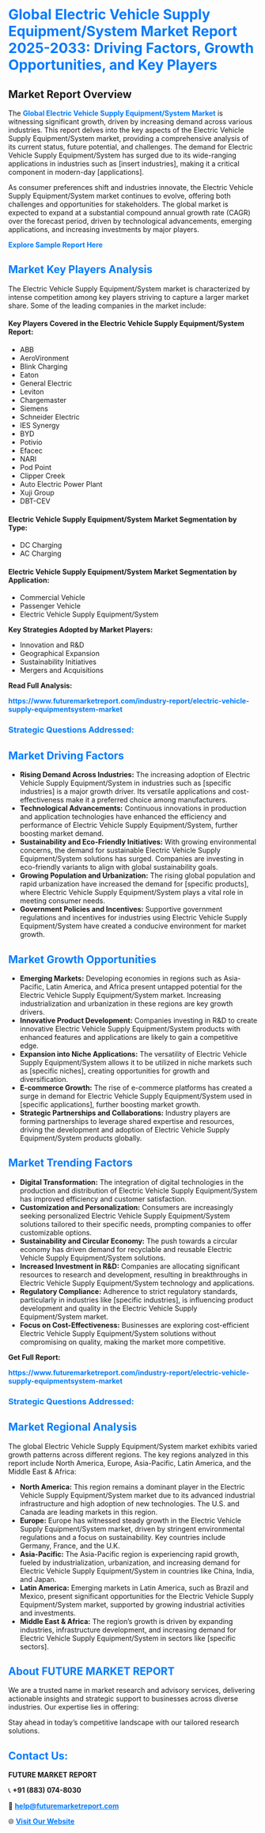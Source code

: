 <h1 style="color: #007BFF;">Global Electric Vehicle Supply Equipment/System Market Report 2025-2033: Driving Factors, Growth Opportunities, and Key Players</h1>

<section id="overview">
<h2>Market Report Overview</h2>
<p>The <a href="https://www.futuremarketreport.com/industry-report/electric-vehicle-supply-equipmentsystem-market" style="color: #007BFF; text-decoration: none;"><strong>Global Electric Vehicle Supply Equipment/System Market</strong></a> is witnessing significant growth, driven by increasing demand across various industries. This report delves into the key aspects of the Electric Vehicle Supply Equipment/System market, providing a comprehensive analysis of its current status, future potential, and challenges. The demand for Electric Vehicle Supply Equipment/System has surged due to its wide-ranging applications in industries such as [insert industries], making it a critical component in modern-day [applications].</p>
<p>As consumer preferences shift and industries innovate, the Electric Vehicle Supply Equipment/System market continues to evolve, offering both challenges and opportunities for stakeholders. The global market is expected to expand at a substantial compound annual growth rate (CAGR) over the forecast period, driven by technological advancements, emerging applications, and increasing investments by major players.</p>
</section>

<section id="overview">
<p><a href="https://www.futuremarketreport.com/request-sample/reportId=126145" style="color: #007BFF; text-decoration: none;"><strong>Explore Sample Report Here</strong></a></p>
</section>

<section id="key-players">
<h2 style="color: #007BFF;">Market Key Players Analysis</h2>
<p>The Electric Vehicle Supply Equipment/System market is characterized by intense competition among key players striving to capture a larger market share. Some of the leading companies in the market include:</p>
<h4>Key Players Covered in the Electric Vehicle Supply Equipment/System Report:</h4>
<ul><li>ABB</li><li>AeroVironment</li><li>Blink Charging</li><li>Eaton</li><li>General Electric</li><li>Leviton</li><li>Chargemaster</li><li>Siemens</li><li>Schneider Electric</li><li>IES Synergy</li><li>BYD</li><li>Potivio</li><li>Efacec</li><li>NARI</li><li>Pod Point</li><li>Clipper Creek</li><li>Auto Electric Power Plant</li><li>Xuji Group</li><li>DBT-CEV</li></ul>
<h4>Electric Vehicle Supply Equipment/System Market Segmentation by Type:</h4>
<ul><li>DC Charging</li><li>AC Charging</li></ul>

<h4>Electric Vehicle Supply Equipment/System Market Segmentation by Application:</h4>
<ul><li>Commercial Vehicle</li><li>Passenger Vehicle</li><li>Electric Vehicle Supply Equipment/System</li></ul>
<p><strong>Key Strategies Adopted by Market Players:</strong></p>
<ul>
<li>Innovation and R&D</li>
<li>Geographical Expansion</li>
<li>Sustainability Initiatives</li>
<li>Mergers and Acquisitions</li>
</ul>
</section>

<section>
<p><strong>Read Full Analysis: </strong></p><a href="https://www.futuremarketreport.com/industry-report/electric-vehicle-supply-equipmentsystem-market" style="color: #007BFF; text-decoration: none;"><strong>https://www.futuremarketreport.com/industry-report/electric-vehicle-supply-equipmentsystem-market</strong></a>
<h3 style="color: #007BFF;">Strategic Questions Addressed:</h3>
</section>

<section id="driving-factors">
<h2 style="color: #007BFF;">Market Driving Factors</h2>
<ul>
<li><strong>Rising Demand Across Industries:</strong> The increasing adoption of Electric Vehicle Supply Equipment/System in industries such as [specific industries] is a major growth driver. Its versatile applications and cost-effectiveness make it a preferred choice among manufacturers.</li>
<li><strong>Technological Advancements:</strong> Continuous innovations in production and application technologies have enhanced the efficiency and performance of Electric Vehicle Supply Equipment/System, further boosting market demand.</li>
<li><strong>Sustainability and Eco-Friendly Initiatives:</strong> With growing environmental concerns, the demand for sustainable Electric Vehicle Supply Equipment/System solutions has surged. Companies are investing in eco-friendly variants to align with global sustainability goals.</li>
<li><strong>Growing Population and Urbanization:</strong> The rising global population and rapid urbanization have increased the demand for [specific products], where Electric Vehicle Supply Equipment/System plays a vital role in meeting consumer needs.</li>
<li><strong>Government Policies and Incentives:</strong> Supportive government regulations and incentives for industries using Electric Vehicle Supply Equipment/System have created a conducive environment for market growth.</li>
</ul>
</section>

<section id="growth-opportunities">
<h2 style="color: #007BFF;">Market Growth Opportunities</h2>
<ul>
<li><strong>Emerging Markets:</strong> Developing economies in regions such as Asia-Pacific, Latin America, and Africa present untapped potential for the Electric Vehicle Supply Equipment/System market. Increasing industrialization and urbanization in these regions are key growth drivers.</li>
<li><strong>Innovative Product Development:</strong> Companies investing in R&D to create innovative Electric Vehicle Supply Equipment/System products with enhanced features and applications are likely to gain a competitive edge.</li>
<li><strong>Expansion into Niche Applications:</strong> The versatility of Electric Vehicle Supply Equipment/System allows it to be utilized in niche markets such as [specific niches], creating opportunities for growth and diversification.</li>
<li><strong>E-commerce Growth:</strong> The rise of e-commerce platforms has created a surge in demand for Electric Vehicle Supply Equipment/System used in [specific applications], further boosting market growth.</li>
<li><strong>Strategic Partnerships and Collaborations:</strong> Industry players are forming partnerships to leverage shared expertise and resources, driving the development and adoption of Electric Vehicle Supply Equipment/System products globally.</li>
</ul>
</section>

<section id="trending-factors">
<h2 style="color: #007BFF;">Market Trending Factors</h2>
<ul>
<li><strong>Digital Transformation:</strong> The integration of digital technologies in the production and distribution of Electric Vehicle Supply Equipment/System has improved efficiency and customer satisfaction.</li>
<li><strong>Customization and Personalization:</strong> Consumers are increasingly seeking personalized Electric Vehicle Supply Equipment/System solutions tailored to their specific needs, prompting companies to offer customizable options.</li>
<li><strong>Sustainability and Circular Economy:</strong> The push towards a circular economy has driven demand for recyclable and reusable Electric Vehicle Supply Equipment/System solutions.</li>
<li><strong>Increased Investment in R&D:</strong> Companies are allocating significant resources to research and development, resulting in breakthroughs in Electric Vehicle Supply Equipment/System technology and applications.</li>
<li><strong>Regulatory Compliance:</strong> Adherence to strict regulatory standards, particularly in industries like [specific industries], is influencing product development and quality in the Electric Vehicle Supply Equipment/System market.</li>
<li><strong>Focus on Cost-Effectiveness:</strong> Businesses are exploring cost-efficient Electric Vehicle Supply Equipment/System solutions without compromising on quality, making the market more competitive.</li>
</ul>
</section>

<section>
<p><strong>Get Full Report: </strong></p><a href="https://www.futuremarketreport.com/industry-report/electric-vehicle-supply-equipmentsystem-market" style="color: #007BFF; text-decoration: none;"><strong>https://www.futuremarketreport.com/industry-report/electric-vehicle-supply-equipmentsystem-market</strong></a>
<h3 style="color: #007BFF;">Strategic Questions Addressed:</h3>
</section>


<section id="regional-analysis">
<h2 style="color: #007BFF;">Market Regional Analysis</h2>
<p>The global Electric Vehicle Supply Equipment/System market exhibits varied growth patterns across different regions. The key regions analyzed in this report include North America, Europe, Asia-Pacific, Latin America, and the Middle East & Africa:</p>
<ul>
<li><strong>North America:</strong> This region remains a dominant player in the Electric Vehicle Supply Equipment/System market due to its advanced industrial infrastructure and high adoption of new technologies. The U.S. and Canada are leading markets in this region.</li>
<li><strong>Europe:</strong> Europe has witnessed steady growth in the Electric Vehicle Supply Equipment/System market, driven by stringent environmental regulations and a focus on sustainability. Key countries include Germany, France, and the U.K.</li>
<li><strong>Asia-Pacific:</strong> The Asia-Pacific region is experiencing rapid growth, fueled by industrialization, urbanization, and increasing demand for Electric Vehicle Supply Equipment/System in countries like China, India, and Japan.</li>
<li><strong>Latin America:</strong> Emerging markets in Latin America, such as Brazil and Mexico, present significant opportunities for the Electric Vehicle Supply Equipment/System market, supported by growing industrial activities and investments.</li>
<li><strong>Middle East & Africa:</strong> The region’s growth is driven by expanding industries, infrastructure development, and increasing demand for Electric Vehicle Supply Equipment/System in sectors like [specific sectors].</li>
</ul>
</section>

<footer>
<h2 style="color: #007BFF;">About FUTURE MARKET REPORT</h2>
<p>We are a trusted name in market research and advisory services, delivering actionable insights and strategic support to businesses across diverse industries. Our expertise lies in offering:</p>

<p>Stay ahead in today’s competitive landscape with our tailored research solutions.</p>

<h2 style="color: #007BFF;">Contact Us:</h2>
<p><strong>FUTURE MARKET REPORT</strong></p>
<p>📞 <strong>+91 (883) 074-8030</strong></p>
<p>📧 <strong><a href="mailto:help@futuremarketreport.com" style="color: #007BFF;">help@futuremarketreport.com</a></strong></p>
<p>🌐 <strong><a href="https://www.futuremarketreport.com/" style="color: #007BFF;">Visit Our Website</a></strong></p>
</footer>
